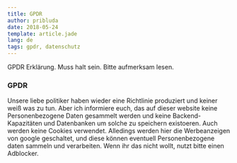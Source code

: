```yaml
---
title: GPDR
author: pribluda
date: 2018-05-24
template: article.jade
lang: de
tags: gpdr, datenschutz
---
```


GPDR Erklärung.   Muss halt sein.  Bitte aufmerksam lesen. 

<span class="more"/>


### GPDR

Unsere liebe politiker haben wieder eine Richtlinie produziert und keiner weiß was zu tun.   Aber ich informiere euch, das auf 
dieser website keine Personenbezogene Daten gesammelt werden und keine Backend-Kapazitäten und Datenbanken um solche 
zu speichern existoeren. Auch werden keine Cookies verwendet.  Alledings werden hier die Werbeanzeigen von google 
geschaltet, und diese können eventuell Personenbezogene daten sammeln und verarbeiten.   Wenn ihr das nicht wollt,  nutzt 
bitte einen Adblocker.

 
